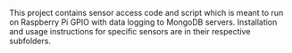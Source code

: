 This project contains sensor access code and script which is meant to run on Raspberry Pi GPIO with data logging to MongoDB servers.
Installation and usage instructions for specific sensors are in their respective subfolders.